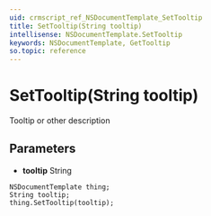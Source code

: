 ```yaml
---
uid: crmscript_ref_NSDocumentTemplate_SetTooltip
title: SetTooltip(String tooltip)
intellisense: NSDocumentTemplate.SetTooltip
keywords: NSDocumentTemplate, GetTooltip
so.topic: reference
---
```


# SetTooltip(String tooltip)

Tooltip or other description

## Parameters

* **tooltip** String

```crmscript
NSDocumentTemplate thing;
String tooltip;
thing.SetTooltip(tooltip);
```

